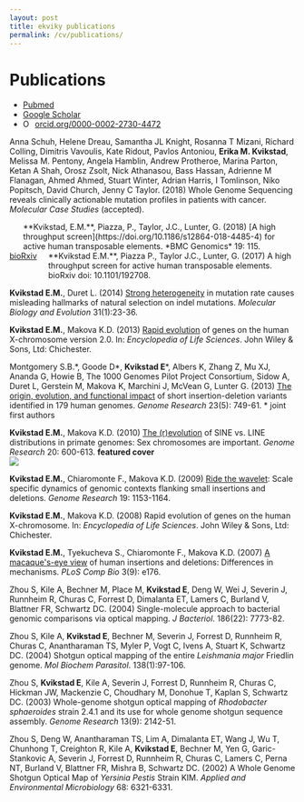 ```yaml
---
layout: post
title: ekviky publications 
permalink: /cv/publications/
---
```


# Publications 

<ul class="pubs">
<li><a href="https://www.ncbi.nlm.nih.gov/pubmed/?term=Kvikstad+E">
	<i class="ai ai-pubmed-square" ai-3x aria-hidden="true"></i> Pubmed
</a></li>
<li><a href="https://scholar.google.co.uk/citations?user=uMVdpNsAAAAJ&hl=en&oi=ao">
	<i class="ai ai-google-scholar-square" ai-3x aria-hidden="true"></i> Google Scholar
</a></li>
<li><a href="https://orcid.org/0000-0002-2730-4472" target="orcid.widget" rel="noopener noreferrer" style="vertical-align:top;"><img src="https://orcid.org/sites/default/files/images/orcid_16x16.png" style="width:1em;margin-right:.5em;" alt="ORCID iD icon">orcid.org/0000-0002-2730-4472</a></li>
</ul>


Anna Schuh, Helene Dreau, Samantha JL Knight, Rosanna T Mizani, Richard Colling, Dimitris Vavoulis, Kate Ridout, Pavlos Antoniou, **Erika M. Kvikstad**, Melissa M. Pentony, Angela Hamblin, Andrew Protheroe, Marina Parton, Ketan A Shah, Orosz Zsolt, Nick Athanasou, Bass Hassan, Adrienne M Flanagan, Ahmed Ahmed, Stuart Winter, Adrian Harris, I Tomlinson, Niko Popitsch, David Church, Jenny C Taylor. (2018) Whole Genome Sequencing reveals clinically actionable mutation profiles in patients with cancer. *Molecular Case Studies* (accepted).  


<script type="text/javascript" src="https://d1bxh8uas1mnw7.cloudfront.net/assets/embed.js"></script>
<div style="float:left;padding: 0 20px 20px 0;" class="altmetric-embed" data-badge-type="donut" data-altmetric-id="32562055">&nbsp;</div>
**Kvikstad, E.M.**, Piazza, P., Taylor, J.C., Lunter, G. (2018) [A high throughput screen](https://doi.org/10.1186/s12864-018-4485-4) for active human transposable elements. *BMC Genomics* 19: 115.   

<div style="float:left;padding: 0 20px 20px 0;">
<a href="https://www.biorxiv.org/content/early/2017/09/22/192708">
	<i class="ai ai-biorxiv-square" ai-55555x aria-hidden="true"></i> bioRxiv
</a></div>
**Kvikstad E.M.**, Piazza P., Taylor J.C., Lunter, G. (2017) A high throughput screen for active human transposable elements. bioRxiv doi: 10.1101/192708.

**Kvikstad E.M.**, Duret L. (2014) [Strong heterogeneity](https://academic.oup.com/mbe/article-lookup/doi/10.1093/molbev/mst185) in mutation rate causes misleading hallmarks of natural selection on indel mutations. *Molecular Biology and Evolution* 31(1):23-36.  

**Kvikstad E.M.**, Makova K.D. (2013) [Rapid evolution](http://onlinelibrary.wiley.com/doi/10.1002/9780470015902.a0020858.pub2/abstract?userIsAuthenticated=false&deniedAccessCustomisedMessage=) of genes on the human X-chromosome version 2.0. In: *Encyclopedia of Life Sciences*. John Wiley & Sons, Ltd: Chichester.  

Montgomery S.B.\*, Goode D\*, **Kvikstad E**\*, Albers K, Zhang Z, Mu XJ, Ananda G, Howie B, The 1000 Genomes Pilot Project Consortium, Sidow A, Duret L, Gerstein M, Makova K, Marchini J, McVean G, Lunter G. (2013) [The origin, evolution, and functional impact](http://genome.cshlp.org/content/23/5/749.long) of short insertion-deletion variants identified in 179 human genomes. *Genome Research* 23(5): 749-61. \* joint first authors  
<div data-badge-popover="right" data-badge-type="medium-donut" data-doi=" 	10.1101/gr.148718.112" data-hide-no-mentions="true" class="altmetric-embed"></div>

**Kvikstad E.M.**, Makova K.D. (2010) [The (r)evolution](http://genome.cshlp.org/content/20/5/600.long) of SINE vs. LINE distributions in primate genomes: Sex chromosomes are important. *Genome Research* 20: 600-613. **featured cover**  
<a href="http://genome.cshlp.org/content/20/5.cover-expansion">
<img src="http://genome.cshlp.org/content/20/5/F1.medium.gif">
</a>

<div data-badge-popover="right" data-badge-type="medium-donut" data-doi="10.1101/gr.099044.109 " data-hide-no-mentions="true" class="altmetric-embed"></div>

**Kvikstad E.M.**, Chiaromonte F., Makova K.D. (2009) [Ride the wavelet](http://genome.cshlp.org/content/19/7/1153.long): Scale specific dynamics of genomic contexts flanking small insertions and deletions. *Genome Research* 19: 1153-1164.  

**Kvikstad E.M.**, Makova K.D. (2008) Rapid evolution of genes on the human X-chromosome. In: *Encyclopedia of Life Sciences*. John Wiley & Sons, Ltd: Chichester.  

**Kvikstad E.M.**, Tyekucheva S., Chiaromonte F., Makova K.D. (2007) [A macaque's-eye view](http://journals.plos.org/ploscompbiol/article?id=10.1371/journal.pcbi.0030176) of human insertions and deletions: Differences in mechanisms. *PLoS Comp Bio* 3(9): e176.  

Zhou S, Kile A, Bechner M, Place M, **Kvikstad E**, Deng W, Wei J, Severin J, Runnheim R, Churas C, Forrest D, Dimalanta ET, Lamers C, Burland V, Blattner FR, Schwartz DC. (2004) Single-molecule approach to bacterial genomic comparisons via optical mapping. *J Bacteriol*. 186(22): 7773-82. 

Zhou S, Kile A, **Kvikstad E**, Bechner M, Severin J, Forrest D, Runnheim R, Churas C, Anantharaman TS, Myler P, Vogt C, Ivens A, Stuart K, Schwartz DC. (2004) Shotgun optical mapping of the entire *Leishmania major* Friedlin genome. *Mol Biochem Parasitol*. 138(1):97-106.  

Zhou S, **Kvikstad E**, Kile A, Severin J, Forrest D, Runnheim R, Churas C, Hickman JW, Mackenzie C, Choudhary M, Donohue T, Kaplan S, Schwartz DC. (2003) Whole-genome shotgun optical mapping of *Rhodobacter sphaeroides* strain 2.4.1 and its use for whole genome shotgun sequence assembly. *Genome Research* 13(9): 2142-51.  

Zhou S, Deng W, Anantharaman TS, Lim A, Dimalanta ET, Wang J, Wu T, Chunhong T, Creighton R, Kile A, **Kvikstad E**, Bechner M, Yen G, Garic-Stankovic A, Severin J, Forrest D, Runnheim R, Churas C, Lamers C, Perna NT, Burland V, Blattner FR, Mishra B, Schwartz DC. (2002) A Whole Genome Shotgun Optical Map of *Yersinia Pestis* Strain KIM. *Applied and Environmental Microbiology* 68: 6321-6331.  


